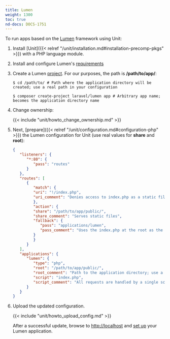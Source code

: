 ```yaml
---
title: Lumen
weight: 1300
toc: true
nd-docs: DOCS-1751
---
```


To run apps based on the [Lumen](https://lumen.laravel.com) framework using
Unit:

1. Install [Unit]({{< relref "/unit/installation.md#installation-precomp-pkgs" >}}) with a PHP language module.

2. Install and configure Lumen's [requirements](https://lumen.laravel.com/docs/8.x#server-requirements)

3. Create a Lumen [project](https://lumen.laravel.com/docs/8.x#installing-lumen).
   For our purposes, the path is **/path/to/app/**:

   ```console
   $ cd /path/to/ # Path where the application directory will be created; use a real path in your configuration
   ```

   ```console
   $ composer create-project laravel/lumen app # Arbitrary app name; becomes the application directory name
   ```

4. Change ownership:

   {{< include "unit/howto_change_ownership.md" >}}

5. Next, [prepare]({{< relref "/unit/configuration.md#configuration-php" >}}) the Lumen configuration for
   Unit (use real values for **share** and **root**):

   ```json
   {
      "listeners": {
         "*:80": {
            "pass": "routes"
         }
      },
      "routes": [
         {
            "match": {
            "uri": "!/index.php",
            "uri_comment": "Denies access to index.php as a static file"
            },
            "action": {
            "share": "/path/to/app/public/",
            "share_comment": "Serves static files",
            "fallback": {
               "pass": "applications/lumen",
               "pass_comment": "Uses the index.php at the root as the last resort"
            }
            }
         }
      ],
      "applications": {
         "lumen": {
            "type": "php",
            "root": "/path/to/app/public/",
            "root_comment": "Path to the application directory; use a real path in your configuration",
            "script": "index.php",
            "script_comment": "All requests are handled by a single script"
         }
      }
   }
   ```

6. Upload the updated configuration.

   {{< include "unit/howto_upload_config.md" >}}

   After a successful update, browse to <http://localhost> and [set up](https://lumen.laravel.com/docs/8.x/configuration) your Lumen application.
